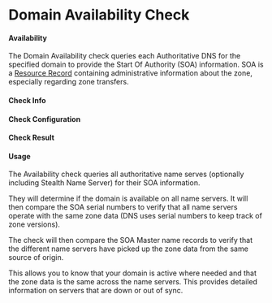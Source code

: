 # Domain Availability Check

#### Availability <a href="#domainavailabilitycheck-availability" id="domainavailabilitycheck-availability"></a>

The Domain Availability check queries each Authoritative DNS for the specified domain to provide the Start Of Authority (SOA) information. SOA is a [Resource Record](https://apica-kb.atlassian.net/wiki/spaces/GLOS/pages/4631946) containing administrative information about the zone, especially regarding zone transfers.

#### Check Info <a href="#domainavailabilitycheck-checkinfo" id="domainavailabilitycheck-checkinfo"></a>



#### Check Configuration <a href="#domainavailabilitycheck-checkconfiguration" id="domainavailabilitycheck-checkconfiguration"></a>



#### Check Result <a href="#domainavailabilitycheck-checkresult" id="domainavailabilitycheck-checkresult"></a>



#### Usage <a href="#domainavailabilitycheck-usage" id="domainavailabilitycheck-usage"></a>

The Availability check queries all authoritative name serves (optionally including Stealth Name Server) for their SOA information.

They will determine if the domain is available on all name servers. It will then compare the SOA serial numbers to verify that all name servers operate with the same zone data (DNS uses serial numbers to keep track of zone versions).

The check will then compare the SOA Master name records to verify that the different name servers have picked up the zone data from the same source of origin.

This allows you to know that your domain is active where needed and that the zone data is the same across the name servers. This provides detailed information on servers that are down or out of sync.
